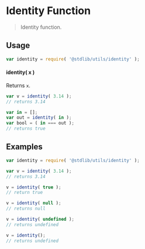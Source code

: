 Identity Function
===

> Identity function.


<!-- <usage> -->

## Usage

``` javascript
var identity = require( '@stdlib/utils/identity' );
```

#### identity( x )

Returns `x`.

``` javascript
var v = identity( 3.14 );
// returns 3.14

var in = [];
var out = identity( in );
var bool = ( in === out );
// returns true
```

<!-- </usage> -->


<!-- <examples> -->

## Examples

``` javascript
var identity = require( '@stdlib/utils/identity' );

var v = identity( 3.14 );
// returns 3.14

v = identity( true );
// return true

v = identity( null );
// returns null

v = identity( undefined );
// returns undefined

v = identity();
// returns undefined
```

<!-- </examples> -->


<!-- <links> -->

<!-- </links> -->
